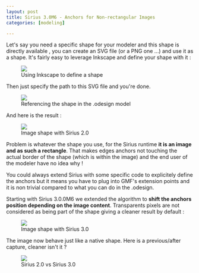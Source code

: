 ```yaml
---
layout: post
title: Sirius 3.0M6 - Anchors for Non-rectangular Images
categories: [modeling]

---
```


Let's say you need a specific shape for your modeler and this shape is directly available , you can create an SVG file (or a PNG one ...) and use it as a shape. It's fairly easy to leverage Inkscape and define your shape with it :

<figure>
    <a href="{{ site.url }}/images/blog/myshape-inkscape.png"><img src="{{ site.url }}/images/blog/myshape-inkscape.png"></a>    
    <figcaption>Using Inkscape to define a shape</figcaption>
</figure>

Then just specify the path to this SVG file and you're done.


<figure>
    <a href="{{ site.url }}/images/blog/myshape-workspace-image.png"><img src="{{ site.url }}/images/blog/myshape-workspace-image.png"></a>    
    <figcaption>Referencing the shape in the .odesign model</figcaption>
</figure>


And here is the result :

<figure>
    <a href="{{ site.url }}/images/blog/myshape-diag-2.0.png"><img src="{{ site.url }}/images/blog/myshape-diag-2.0.png"></a>    
    <figcaption>Image shape with Sirius 2.0</figcaption>
</figure>


Problem is whatever the shape you use, for the Sirius runtime **it is an image and as such a rectangle**. 
That makes edges anchors not touching the actual border of the shape (which is within the image) and the end user of the modeler have no idea why !

You could always extend Sirius with some specific code to explicitely define the anchors but it means you have to plug into GMF's extension points and it is non trivial compared to what you can do in the .odesign.

Starting with Sirius 3.0.0M6 we extended the algorithm to **shift the anchors position depending on the image content**. Transparents pixels are not considered as being part of the shape giving a cleaner result by default :

<figure>
    <a href="{{ site.url }}/images/blog/myshape-diag-3.0.png"><img src="{{ site.url }}/images/blog/myshape-diag-3.0.png"></a>    
    <figcaption>Image shape with Sirius 3.0</figcaption>
</figure>

The image now behave just like a native shape. Here is a previous/after capture, cleaner isn't it ?

<figure>
    <a href="{{ site.url }}/images/blog/sirius-imageborder-beforeafter.png"><img src="{{ site.url }}/images/blog/sirius-imageborder-beforeafter.png"></a>    
    <figcaption>Sirius 2.0 vs Sirius 3.0</figcaption>
</figure>

